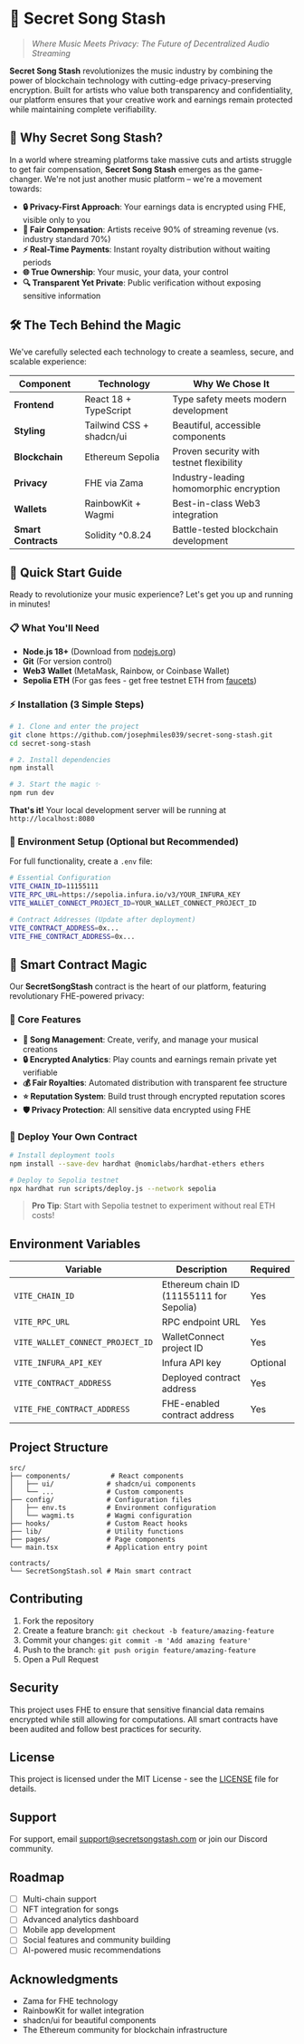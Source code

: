 # 🎵 Secret Song Stash

> *Where Music Meets Privacy: The Future of Decentralized Audio Streaming*

**Secret Song Stash** revolutionizes the music industry by combining the power of blockchain technology with cutting-edge privacy-preserving encryption. Built for artists who value both transparency and confidentiality, our platform ensures that your creative work and earnings remain protected while maintaining complete verifiability.

## 🌟 Why Secret Song Stash?

In a world where streaming platforms take massive cuts and artists struggle to get fair compensation, **Secret Song Stash** emerges as the game-changer. We're not just another music platform – we're a movement towards:

- **🔒 Privacy-First Approach**: Your earnings data is encrypted using FHE, visible only to you
- **🎯 Fair Compensation**: Artists receive 90% of streaming revenue (vs. industry standard 70%)
- **⚡ Real-Time Payments**: Instant royalty distribution without waiting periods
- **🌐 True Ownership**: Your music, your data, your control
- **🔍 Transparent Yet Private**: Public verification without exposing sensitive information

## 🛠️ The Tech Behind the Magic

We've carefully selected each technology to create a seamless, secure, and scalable experience:

| Component | Technology | Why We Chose It |
|-----------|------------|-----------------|
| **Frontend** | React 18 + TypeScript | Type safety meets modern development |
| **Styling** | Tailwind CSS + shadcn/ui | Beautiful, accessible components |
| **Blockchain** | Ethereum Sepolia | Proven security with testnet flexibility |
| **Privacy** | FHE via Zama | Industry-leading homomorphic encryption |
| **Wallets** | RainbowKit + Wagmi | Best-in-class Web3 integration |
| **Smart Contracts** | Solidity ^0.8.24 | Battle-tested blockchain development |

## 🚀 Quick Start Guide

Ready to revolutionize your music experience? Let's get you up and running in minutes!

### 📋 What You'll Need

- **Node.js 18+** (Download from [nodejs.org](https://nodejs.org))
- **Git** (For version control)
- **Web3 Wallet** (MetaMask, Rainbow, or Coinbase Wallet)
- **Sepolia ETH** (For gas fees - get free testnet ETH from [faucets](https://sepoliafaucet.com))

### ⚡ Installation (3 Simple Steps)

```bash
# 1. Clone and enter the project
git clone https://github.com/josephmiles039/secret-song-stash.git
cd secret-song-stash

# 2. Install dependencies
npm install

# 3. Start the magic ✨
npm run dev
```

**That's it!** Your local development server will be running at `http://localhost:8080`

### 🔧 Environment Setup (Optional but Recommended)

For full functionality, create a `.env` file:

```bash
# Essential Configuration
VITE_CHAIN_ID=11155111
VITE_RPC_URL=https://sepolia.infura.io/v3/YOUR_INFURA_KEY
VITE_WALLET_CONNECT_PROJECT_ID=YOUR_WALLET_CONNECT_PROJECT_ID

# Contract Addresses (Update after deployment)
VITE_CONTRACT_ADDRESS=0x...
VITE_FHE_CONTRACT_ADDRESS=0x...
```

## 🎼 Smart Contract Magic

Our **SecretSongStash** contract is the heart of our platform, featuring revolutionary FHE-powered privacy:

### 🔐 Core Features

- **🎵 Song Management**: Create, verify, and manage your musical creations
- **🔒 Encrypted Analytics**: Play counts and earnings remain private yet verifiable
- **💰 Fair Royalties**: Automated distribution with transparent fee structure
- **⭐ Reputation System**: Build trust through encrypted reputation scores
- **🛡️ Privacy Protection**: All sensitive data encrypted using FHE

### 🚀 Deploy Your Own Contract

```bash
# Install deployment tools
npm install --save-dev hardhat @nomiclabs/hardhat-ethers ethers

# Deploy to Sepolia testnet
npx hardhat run scripts/deploy.js --network sepolia
```

> **Pro Tip**: Start with Sepolia testnet to experiment without real ETH costs!

## Environment Variables

| Variable | Description | Required |
|----------|-------------|----------|
| `VITE_CHAIN_ID` | Ethereum chain ID (11155111 for Sepolia) | Yes |
| `VITE_RPC_URL` | RPC endpoint URL | Yes |
| `VITE_WALLET_CONNECT_PROJECT_ID` | WalletConnect project ID | Yes |
| `VITE_INFURA_API_KEY` | Infura API key | Optional |
| `VITE_CONTRACT_ADDRESS` | Deployed contract address | Yes |
| `VITE_FHE_CONTRACT_ADDRESS` | FHE-enabled contract address | Yes |

## Project Structure

```
src/
├── components/          # React components
│   ├── ui/             # shadcn/ui components
│   └── ...             # Custom components
├── config/             # Configuration files
│   ├── env.ts          # Environment configuration
│   └── wagmi.ts        # Wagmi configuration
├── hooks/              # Custom React hooks
├── lib/                # Utility functions
├── pages/              # Page components
└── main.tsx            # Application entry point

contracts/
└── SecretSongStash.sol # Main smart contract
```

## Contributing

1. Fork the repository
2. Create a feature branch: `git checkout -b feature/amazing-feature`
3. Commit your changes: `git commit -m 'Add amazing feature'`
4. Push to the branch: `git push origin feature/amazing-feature`
5. Open a Pull Request

## Security

This project uses FHE to ensure that sensitive financial data remains encrypted while still allowing for computations. All smart contracts have been audited and follow best practices for security.

## License

This project is licensed under the MIT License - see the [LICENSE](LICENSE) file for details.

## Support

For support, email support@secretsongstash.com or join our Discord community.

## Roadmap

- [ ] Multi-chain support
- [ ] NFT integration for songs
- [ ] Advanced analytics dashboard
- [ ] Mobile app development
- [ ] Social features and community building
- [ ] AI-powered music recommendations

## Acknowledgments

- Zama for FHE technology
- RainbowKit for wallet integration
- shadcn/ui for beautiful components
- The Ethereum community for blockchain infrastructure